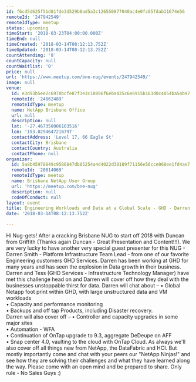 ```yaml
---
id: f6cd5d625f5bd81fde3d529b8ad5a3c126550877040ac4e0fc05fdab11674e56
remoteId: '247942549'
remoteIdType: meetup
status: upcoming
timeStart: '2018-03-23T04:00:00.000Z'
timeEnd: null
timeCreated: '2018-03-14T08:12:13.752Z'
timeUpdated: '2018-03-14T08:12:13.752Z'
countAttending: '8'
countCapacity: null
countWaitlist: '0'
price: null
url: 'https://www.meetup.com/bne-nug/events/247942549/'
image: null
venue:
  id: e3d93b5ee2c6970bcfe87f3e3c18096f6eba435c6e6915b163d0c4054ba54b97
  remoteId: '24862489'
  remoteIdType: meetup
  name: NetApp Brisbane Office
  url: null
  description: null
  lat: '-27.467350006103516'
  lon: '153.0294647216797'
  contactAddress: 'Level 17, 66 Eagle St'
  contactCity: Brisbane
  contactCountry: Australia
  contactPhone: null
organizer:
  id: 5a8b45978849c9586847db85254a4d4022d38189f71156e56cce068ee1fd4ae7
  remoteId: '20814069'
  remoteIdType: meetup
  name: Brisbane NetApp User Group
  url: 'https://meetup.com/bne-nug'
  description: null
  codeOfConduct: null
layout: event
title: Engineering Workloads and Data at a Global Scale - GHD - Darren Smith
date: '2018-03-14T08:12:13.752Z'

---
```

<p>Hi Nug-gets! After a cracking Brisbane NUG to start off 2018 with Duncan from Griffith (Thanks again Duncan - Great Presentation and Content!!!). We are very lucky to have another very special guest presenter for this NUG - Darren Smith - Platform Infrastructure Team Lead - from one of our favorite Engineering customers GHD Services. Darren has been working at GHD for many years and has seen the explosion in Data growth in their business. Darren and Tess (GHD Services - Infrastructure Technology Manager) have met this challenge head on and Darren will cover off how they deal with the businesses unstoppable thirst for data. Darren will chat about – • Global Netapp foot print within GHD, with large unstructured data and VM workloads<br/>• Capacity and performance monitoring<br/>• Backups and off tap Products, including Disaster recovery.<br/>Darren will also cover off – • Controller and capacity upgrades in some major sites<br/>• Automation - WFA<br/>• Continuation of OnTap upgrade to 9.3, aggregate DeDeupe on AFF<br/>• Snap center 4.0, vaulting to the cloud with OnTap Cloud. As always we'll also cover off all things new from NetApp, the DataFabric and HCI. But mostly importantly come and chat with your peers our "NetApp Ninjas!" and see how they are solving their challenges and what they have learned along the way. Please come with an open mind and be prepared to share. Only rule - No Sales Guys :)</p>
